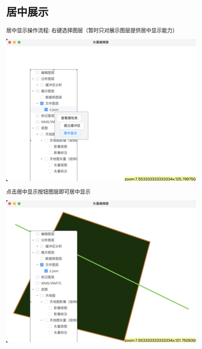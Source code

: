 # 居中展示

居中显示操作流程: 右键选择图层（暂时只对展示图层提供居中显示能力）

![image-20230609163335071](images/image-20230609163335071.png)

点击居中显示按钮图层即可居中显示

![image-20230609163356623](images/image-20230609163356623.png)
